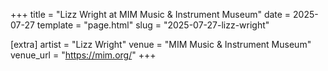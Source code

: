+++
title = "Lizz Wright at MIM Music & Instrument Museum"
date = 2025-07-27
template = "page.html"
slug = "2025-07-27-lizz-wright"

[extra]
artist = "Lizz Wright"
venue = "MIM Music & Instrument Museum"
venue_url = "https://mim.org/"
+++
